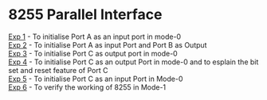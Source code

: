 # 8255 Parallel Interface
[Exp 1](https://github.com/KKBUGHUNTER/Microprocessors_Lab/blob/main/Assingment-12/Exp1.asm) - To initialise Port A as an input port in mode-0 <br>
[Exp 2](https://github.com/KKBUGHUNTER/Microprocessors_Lab/blob/main/Assingment-12/Exp2.asm) - To initialise Port A as input Port and Port B as Output <br>
[Exp 3](https://github.com/KKBUGHUNTER/Microprocessors_Lab/blob/main/Assingment-12/Exp3.asm) - To initialise Port C as output port in mode-0 <br>
[Exp 4](https://github.com/KKBUGHUNTER/Microprocessors_Lab/blob/main/Assingment-12/Exp4.asm) - To initialise Port C as an output Port in mode-0 and to esplain the bit set and reset feature of Port C <br>
[Exp 5](https://github.com/KKBUGHUNTER/Microprocessors_Lab/blob/main/Assingment-12/Exp5.asm) - To initialise Port C as an input Port in Mode-0 <br>
[Exp 6](https://github.com/KKBUGHUNTER/Microprocessors_Lab/blob/main/Assingment-12/Exp6.asm) - To verify the working of 8255 in Mode-1 <br>






